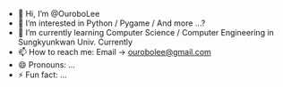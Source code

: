 - 👋 Hi, I’m @OuroboLee
- 👀 I’m interested in Python / Pygame / And more ...?
- 🌱 I’m currently learning Computer Science / Computer Engineering in Sungkyunkwan Univ. Currently 
- 📫 How to reach me: Email -> ourobolee@gmail.com
- 😄 Pronouns: ...
- ⚡ Fun fact: ...

<!---
OuroboLee/OuroboLee is a ✨ special ✨ repository because its `README.md` (this file) appears on your GitHub profile.
You can click the Preview link to take a look at your changes.
--->
